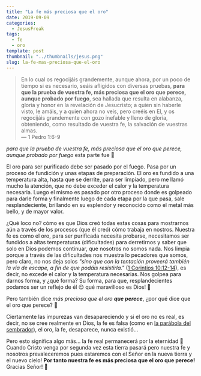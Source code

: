 ```yaml
---
title: "La fe más preciosa que el oro"
date: 2019-09-09
categories:
  - JesusFreak
tags:
  - fe
  - oro
template: post
thumbnail: "../thumbnails/jesus.png"
slug: la-fe-mas-preciosa-que-el-oro
---
```


> En lo cual os regocijáis grandemente, aunque ahora, por un poco de tiempo si es necesario, seáis afligidos con diversas pruebas, **para que la prueba de vuestra fe, más preciosa que el oro que perece, aunque probado por fuego**, sea hallada que resulta en alabanza, gloria y honor en la revelación de Jesucristo; a quien sin haberle visto, le amáis, y a quien ahora no veis, pero creéis en El, y os regocijáis grandemente con gozo inefable y lleno de gloria, obteniendo, como resultado de vuestra fe, la salvación de vuestras almas. <br>
> — 1 Pedro 1:6-9

_para que la prueba de vuestra fe, más preciosa que el oro que perece, aunque probado por fuego_ esta parte fue 🤯

El oro para ser purificado debe ser pasado por el fuego. Pasa por un proceso de fundición y unas etapas de preparación. El oro es fundido a una temperatura alta, hasta que se derrite, para ser limpiado, pero me llamó mucho la atención, que no debe exceder el calor y la temperatura necesaria. Luego el mismo es pasado por otro proceso donde es golpeado para darle forma y finalmente luego de cada etapa por la que pasa, sale resplandeciente, brillando en su esplendor y reconocido como el metal más bello, y de mayor valor.

¿Qué loco no? cómo es que Dios creó todas estas cosas para mostrarnos aún a través de los procesos (que él creó) cómo trabaja en nostros. Nuestra fe es como el oro, para ser purificada necesita probarse, necesitamos ser fundidos a altas temperaturas (dificultades) para derretirnos y saber que solo en Dios podemos continuar, que nosotros no somos nada. Nos limpia porque a través de las dificultades nos muestra lo pecadores que somos, pero claro, no nos deja solos _"sino que con la tentación proveerá también la vía de escape, a fin de que podáis resistirla."_ ([1 Corintios 10:12-14](https://www.biblegateway.com/passage/?search=1%20Corintios%2010%3A12-14&version=LBLA)), es decir, no excede el calor y la temperatura necesarias. Nos golpea para darnos forma, y ¿qué forma? Su forma, para que, resplandecientes podamos ser un reflejo de él 😌 qué maravilloso es Dios! 🙌

Pero también dice _más preciosa que el oro **que perece**_, ¿por qué dice que el oro que perece? 🤔

Ciertamente las impurezas van desapareciendo y si el oro no es real, es decir, no se cree realmente en Dios, la fe es falsa (como en [la parábola del sembrador](https://www.biblegateway.com/passage/?search=Lucas+8%3A+4-14&version=DHH)), el oro, la fe, desaparece, nunca existió...

Pero esto significa algo más... la fe real permanecerá por la eternidad 🤯 Cuando Cristo venga por segunda vez esta tierra pasará pero nuestra fe y nosotros prevaleceremos pues estaremos con el Señor en la nueva tierra y el nuevo cielo! **Por tanto nuestra fe es más preciosa que el oro que perece!** Gracias Señor! 🙌
